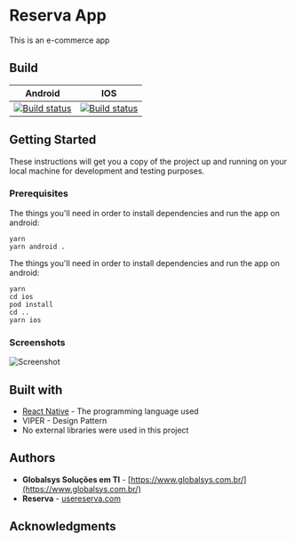 # Reserva App

This is an e-commerce app

## Build
| Android | IOS |
| --- | ----------- |
| [![Build status](https://build.appcenter.ms/v0.1/apps/a0ab2042-6b86-4f0a-859e-dcfa4231b3a1/branches/main/badge)](https://appcenter.ms) | [![Build status](https://build.appcenter.ms/v0.1/apps/95f8d177-8f87-4153-bb63-c286b9e712e5/branches/main/badge)](https://appcenter.ms) |

## Getting Started

These instructions will get you a copy of the project up and running on your local machine for development and testing purposes.

### Prerequisites

The things you'll need in order to install dependencies and run the app on android:


```shell
yarn
yarn android .
```

The things you'll need in order to install dependencies and run the app on android:

```shell
yarn
cd ios
pod install
cd ..
yarn ios
```

### Screenshots

![Screenshot](https://play-lh.googleusercontent.com/Ma1OmGcoMBAjTuV6FHcM5TZ4tK3bfdvjD_ICJs5zM5YDwu8ROiKd--FhXvTljbi6HQ=w1280-h976-rw)

## Built with

* [React Native](https://reactnative.dev/) - The programming language used
* VIPER - Design Pattern
* No external libraries were used in this project

## Authors

* **Globalsys Soluções em TI** - [https://www.globalsys.com.br/](https://www.globalsys.com.br/)
* **Reserva** - [usereserva.com](usereserva.com)

## Acknowledgments

